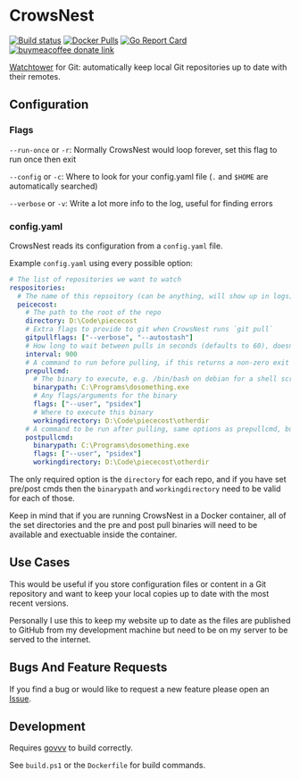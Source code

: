 # CrowsNest

[![Build status](https://github.com/psidex/crowsnest/workflows/CI/badge.svg)](https://github.com/psidex/crowsnest/actions)
[![Docker Pulls](https://img.shields.io/docker/pulls/psidex/crowsnest)](https://hub.docker.com/repository/docker/psidex/crowsnest)
[![Go Report Card](https://goreportcard.com/badge/github.com/psidex/crowsnest)](https://goreportcard.com/report/github.com/psidex/crowsnest)
[![buymeacoffee donate link](https://img.shields.io/badge/Donate-Beer-FFDD00.svg?style=flat&colorA=35383d)](https://www.buymeacoffee.com/psidex)

[Watchtower](https://github.com/containrrr/watchtower) for Git: automatically keep local Git repositories up to date with their remotes.

## Configuration

### Flags

`--run-once` or `-r`: Normally CrowsNest would loop forever, set this flag to run once then exit

`--config` or `-c`: Where to look for your config.yaml file (`.` and `$HOME` are automatically searched)

`--verbose` or `-v`: Write a lot more info to the log, useful for finding errors

### config.yaml

CrowsNest reads its configuration from a `config.yaml` file.

Example `config.yaml` using every possible option:

```yaml
# The list of repositories we want to watch
respositories:
  # The name of this repsoitory (can be anything, will show up in logs)
  peicecost:
    # The path to the root of the repo
    directory: D:\Code\piececost
    # Extra flags to provide to git when CrowsNest runs `git pull`
    gitpullflags: ["--verbose", "--autostash"]
    # How long to wait between pulls in seconds (defaults to 60), doesn't account for the time it takes to run cmds and pull
    interval: 900
    # A command to run before pulling, if this returns a non-zero exit code, the pull will not happen
    prepullcmd:
      # The binary to execute, e.g. /bin/bash on debian for a shell script
      binarypath: C:\Programs\dosomething.exe
      # Any flags/arguments for the binary
      flags: ["--user", "psidex"]
      # Where to execute this binary
      workingdirectory: D:\Code\piececost\otherdir
    # A command to be run after pulling, same options as prepullcmd, but a non-zero exit code won't change anything
    postpullcmd:
      binarypath: C:\Programs\dosomething.exe
      flags: ["--user", "psidex"]
      workingdirectory: D:\Code\piececost\otherdir
```

The only required option is the `directory` for each repo, and if you have set pre/post cmds then the `binarypath` and `workingdirectory` need to be valid for each of those.

Keep in mind that if you are running CrowsNest in a Docker container, all of the set directories and the pre and post pull binaries will need to be available and exectuable inside the container.

## Use Cases

This would be useful if you store configuration files or content in a Git repository and want to keep your local copies up to date with the most recent versions.

Personally I use this to keep my website up to date as the files are published to GitHub from my development machine but need to be on my server to be served to the internet.

## Bugs And Feature Requests

If you find a bug or would like to request a new feature please open an [Issue](https://github.com/psidex/CrowsNest/issues/new).

## Development

Requires [govvv](https://github.com/ahmetb/govvv) to build correctly.

See `build.ps1` or the `Dockerfile` for build commands.
